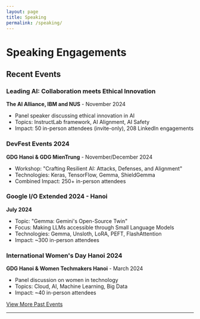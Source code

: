 ```yaml
---
layout: page
title: Speaking
permalink: /speaking/
---
```


# Speaking Engagements

## Recent Events

### Leading AI: Collaboration meets Ethical Innovation
**The AI Alliance, IBM and NUS** - November 2024
- Panel speaker discussing ethical innovation in AI
- Topics: InstructLab framework, AI Alignment, AI Safety
- Impact: 50 in-person attendees (invite-only), 208 LinkedIn engagements

### DevFest Events 2024
**GDG Hanoi & GDG MienTrung** - November/December 2024
- Workshop: "Crafting Resilient AI: Attacks, Defenses, and Alignment"
- Technologies: Keras, TensorFlow, Gemma, ShieldGemma
- Combined Impact: 250+ in-person attendees

### Google I/O Extended 2024 - Hanoi
**July 2024**
- Topic: "Gemma: Gemini's Open-Source Twin"
- Focus: Making LLMs accessible through Small Language Models
- Technologies: Gemma, Unsloth, LoRA, PEFT, FlashAttention
- Impact: ~300 in-person attendees

### International Women's Day Hanoi 2024
**GDG Hanoi & Women Techmakers Hanoi** - March 2024
- Panel discussion on women in technology
- Topics: Cloud, AI, Machine Learning, Big Data
- Impact: ~40 in-person attendees

[View More Past Events](/past-events)

-------------------